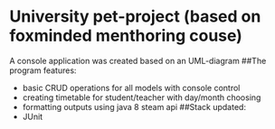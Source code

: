 # University pet-project (based on foxminded menthoring couse)

A console application was created based on an UML-diagram
##The program features:
- basic CRUD operations for all models with console control
- creating timetable for student/teacher with day/month choosing
- formatting outputs using java 8 steam api
##Stack updated:
- JUnit

